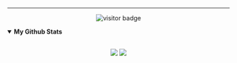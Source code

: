 

---
<p align="center">
  <img src="https://visitor-badge.glitch.me/badge?page_id=infzer.infzer" alt="visitor badge"/>
</p>

<details open>
 <summary><b>My Github Stats</b></summary>
<br>
<p align = "center">
  <img src = "https://github-readme-stats.vercel.app/api?username=infzer&show_icons=true&theme=synthwave&line_height=27">
  <img src = "https://github-readme-stats.vercel.app/api/top-langs/?username=infzer&show_icons=true&theme=synthwave&line_height=27">
</p>
</details>


<!--START_SECTION:waka-->
<!--END_SECTION:waka-->
